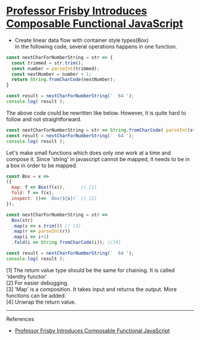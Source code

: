 # [Professor Frisby Introduces Composable Functional JavaScript](https://egghead.io/courses/professor-frisby-introduces-composable-functional-javascript)

- Create linear data flow with container style types(Box)   
In the following code, several operations happens in one function.

```javascript
const nextCharForNumberString = str => {
  const trimmed = str.trim();
  const number = parseInt(trimmed);
  const nextNumber = number + 1;
  return String.fromCharCode(nextNumber);
}

const result = nextCharForNumberString('  64 ');
console.log( result );
```
The above code could be rewritten like below.
However, it is quite hard to follow and not straightforward.

```javascript
const nextCharForNumberString = str => String.fromCharCode( parseInt(str.trim()) +1 );
const result = nextCharForNumberString('  64 ');
console.log( result );
```

Let's make small functions which does only one work at a time and compose it.
Since 'string' in javascript cannot be mapped, it needs to be in a box in order to be mapped.

```javascript
const Box = x =>
({
  map: f => Box(f(x)),      // [1]
  fold: f => f(x),
  inspect: ()=> `Box(${x})` // [2]
});

const nextCharForNumberString = str => 
  Box(str)
  .map(s => s.trim()) // [3]
  .map(r => parseInt(r))
  .map(i => i+1)
  .fold(i => String.fromCharCode(i)); //[4]

const result = nextCharForNumberString('  64 ');
console.log( result );
```
[1] The return value type should be the same for chaining. It is called 'identity functor'   
[2] For easier debugging.   
[3] 'Map' is a composition. It takes input and returns the output. More functions can be added.   
[4] Unwrap the return value.

---

References

- [Professor Frisby Introduces Composable Functional JavaScript](https://egghead.io/courses/professor-frisby-introduces-composable-functional-javascript)